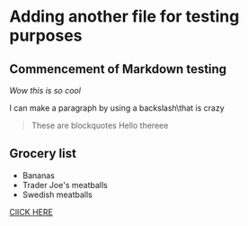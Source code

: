 # Adding another file for testing purposes
## **Commencement** of Markdown testing
*Wow this is so cool*

I can make a paragraph by using a backslash\that is crazy
> These are blockquotes
> Hello thereee

## Grocery list
* Bananas
* Trader Joe's meatballs
* Swedish meatballs

[ClICK HERE](https://youtu.be/qu6GMpQfyUU)
